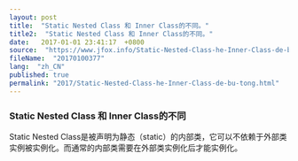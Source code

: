 ```yaml
---
layout: post
title:  "Static Nested Class 和 Inner Class的不同。"
title2:  "Static Nested Class 和 Inner Class的不同。"
date:   2017-01-01 23:41:17  +0800
source:  "https://www.jfox.info/Static-Nested-Class-he-Inner-Class-de-bu-tong.html"
fileName:  "20170100377"
lang:  "zh_CN"
published: true
permalink: "2017/Static-Nested-Class-he-Inner-Class-de-bu-tong.html"
---
```




### Static Nested Class 和 Inner Class的不同

Static Nested Class是被声明为静态（static）的内部类，它可以不依赖于外部类实例被实例化。而通常的内部类需要在外部类实例化后才能实例化。

